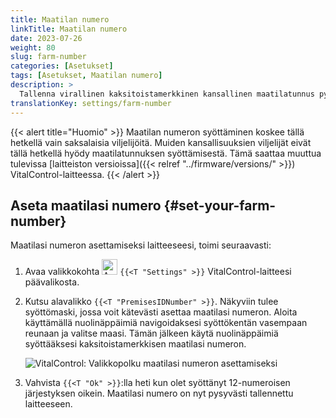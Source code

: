 ```yaml
---
title: Maatilan numero
linkTitle: Maatilan numero
date: 2023-07-26
weight: 80
slug: farm-number
categories: [Asetukset]
tags: [Asetukset, Maatilan numero]
description: >
  Tallenna virallinen kaksitoistamerkkinen kansallinen maatilatunnus pysyvästi VitalControl-laitteeseesi.
translationKey: settings/farm-number
---
```

{{< alert title="Huomio" >}}
Maatilan numeron syöttäminen koskee tällä hetkellä vain saksalaisia viljelijöitä. Muiden kansallisuuksien viljelijät eivät tällä hetkellä hyödy maatilatunnuksen syöttämisestä. Tämä saattaa muuttua tulevissa [laitteiston versioissa]({{< relref "../firmware/versions/" >}}) VitalControl-laitteessa.
{{< /alert >}}

## Aseta maatilasi numero {#set-your-farm-number}

Maatilasi numeron asettamiseksi laitteeseesi, toimi seuraavasti:

1. Avaa valikkokohta <img src="/icons/gear.svg" width="25" align="bottom" alt="Asetukset" /> `{{<T "Settings" >}}` VitalControl-laitteesi päävalikosta.

2. Kutsu alavalikko `{{<T "PremisesIDNumber" >}}`. Näkyviin tulee syöttömaski, jossa voit kätevästi asettaa maatilasi numeron. Aloita käyttämällä nuolinäppäimiä navigoidaksesi syöttökentän vasempaan reunaan ja valitse maasi. Tämän jälkeen käytä nuolinäppäimiä syöttääksesi kaksitoistamerkkisen maatilasi numeron.

   ![VitalControl: Valikkopolku maatilasi numeron asettamiseksi](../images/farm-number.png "Maatilasi numeron asettaminen")

3. Vahvista `{{<T "Ok" >}}`:lla heti kun olet syöttänyt 12-numeroisen järjestyksen oikein. Maatilasi numero on nyt pysyvästi tallennettu laitteeseen.
